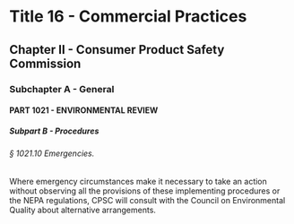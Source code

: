 
# Title 16 - Commercial Practices
## Chapter II - Consumer Product Safety Commission
### Subchapter A - General
#### PART 1021 - ENVIRONMENTAL REVIEW
##### Subpart B - Procedures
###### § 1021.10 Emergencies.

Where emergency circumstances make it necessary to take an action without observing all the provisions of these implementing procedures or the NEPA regulations, CPSC will consult with the Council on Environmental Quality about alternative arrangements.
